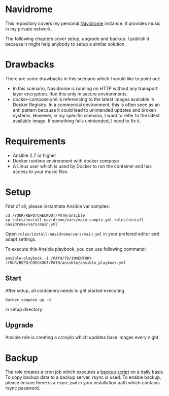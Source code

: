 # Navidrome

This repository covers my personal [Navidrome](https://www.navidrome.org/) instance. It provides music in my private network.

The following chapters cover setup, upgrade and backup. I publish it because it might help anybody to setup a similar solution.

# Drawbacks

There are some drawbacks in this scenario which I would like to point out:

* In this scenario, Navidrome is running on HTTP without any transport layer encryption. Run this only in secure environments.
* docker-compose.yml is referencing to the latest images available in Docker Registry. In a commercial environment, this is often seen as an anti pattern because it could lead to unintended updates and broken systems. However, in my specific scenario, I want to refer to the latest available image. If something fails unintended, I need to fix it.

# Requirements

* Ansible 2.7 or higher
* Docker runtime environment with docker compose
* A Linux user which is used by Docker to run the container and has access to your music files

# Setup

First of all, please instantiate Ansible var samples:

```
cd /YOUR/REPO/CHECKOUT/PATH/ansible
cp roles/install-navidrome/vars/main-sample.yml roles/install-navidrome/vars/main.yml
```

Open `roles/install-navidrome/vars/main.yml` in your prefered editor and adapt settings.

To execute this Ansible playbook, you can use following command:

```
ansible-playbook -i /PATH/TO/INVENTORY /YOUR/REPO/CHECKOUT/PATH/ansible/ansible_playbook.yml
```

## Start

After setup, all containers needs to get started executing

```
docker compose up -d
```

in setup directory.

## Upgrade

Ansible role is creating a cronjob which updates base images every night.

# Backup

The role creates a cron job which executes a [backup script](/ansible/roles/install-prometheus/templates/backup_navidrome.sh.j2) on a daily basis. To copy backup data to a backup server, rsync is used. To enable backup, please ensure there is a `rsync.pwd` in your installation path which contains rsync password.
